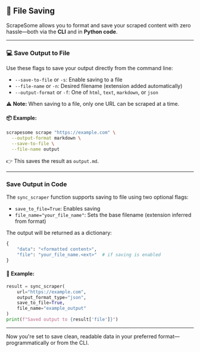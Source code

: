 ## 📄 File Saving

ScrapeSome allows you to format and save your scraped content with zero hassle—both via the **CLI** and in **Python code**.

---

### 💻 Save Output to File

Use these flags to save your output directly from the command line:

- `--save-to-file` or `-s`: Enable saving to a file
- `--file-name` or `-n`: Desired filename (extension added automatically)
- `--output-format` or `-f`: One of `html`, `text`, `markdown`, or `json`

⚠️ **Note:** When saving to a file, only one URL can be scraped at a time.

#### 📦 Example:

```bash
scrapesome scrape "https://example.com" \
  --output-format markdown \
  --save-to-file \
  --file-name output
```

👉 This saves the result as `output.md`.

---

### Save Output in Code

The `sync_scraper` function supports saving to file using two optional flags:

- `save_to_file=True`: Enables saving
- `file_name="your_file_name"`: Sets the base filename (extension inferred from format)

The output will be returned as a dictionary:

```python
{
    "data": "<formatted content>",
    "file": "your_file_name.<ext>"  # if saving is enabled
}
```

#### 📌 Example:

```python
result = sync_scraper(
    url="https://example.com",
    output_format_type="json",
    save_to_file=True,
    file_name="example_output"
)
print(f"Saved output to {result['file']}")
```

---

Now you're set to save clean, readable data in your preferred format—programmatically or from the CLI.
